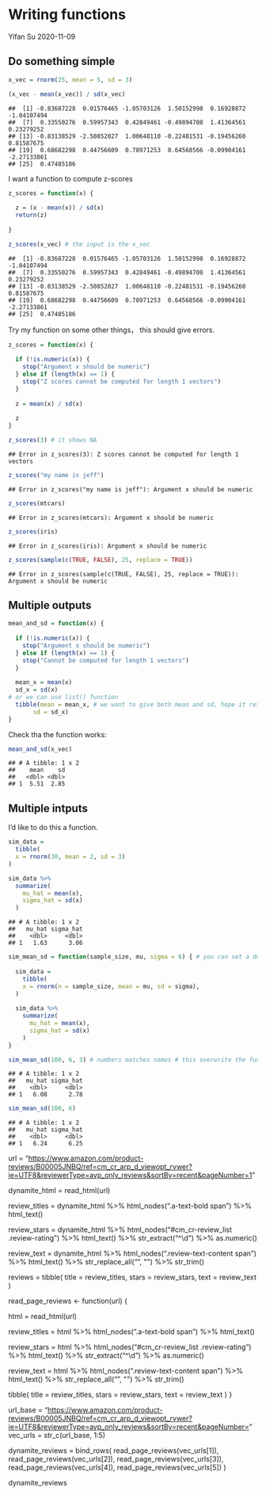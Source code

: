 Writing functions
================
Yifan Su
2020-11-09

## Do something simple

``` r
x_vec = rnorm(25, mean = 5, sd = 3)

(x_vec - mean(x_vec)) / sd(x_vec)
```

    ##  [1] -0.83687228  0.01576465 -1.05703126  1.50152998  0.16928872 -1.04107494
    ##  [7]  0.33550276  0.59957343  0.42849461 -0.49894708  1.41364561  0.23279252
    ## [13] -0.83138529 -2.50852027  1.00648110 -0.22481531 -0.19456260  0.81587675
    ## [19]  0.68682298  0.44756609  0.78971253  0.64568566 -0.09904161 -2.27133861
    ## [25]  0.47485186

I want a function to compute z-scores

``` r
z_scores = function(x) {
  
  z = (x - mean(x)) / sd(x)
  return(z)
  
}

z_scores(x_vec) # the input is the x_vec
```

    ##  [1] -0.83687228  0.01576465 -1.05703126  1.50152998  0.16928872 -1.04107494
    ##  [7]  0.33550276  0.59957343  0.42849461 -0.49894708  1.41364561  0.23279252
    ## [13] -0.83138529 -2.50852027  1.00648110 -0.22481531 -0.19456260  0.81587675
    ## [19]  0.68682298  0.44756609  0.78971253  0.64568566 -0.09904161 -2.27133861
    ## [25]  0.47485186

Try my function on some other things， this should give errors.

``` r
z_scores = function(x) {
  
  if (!is.numeric(x)) {
    stop("Argument x should be numeric")
  } else if (length(x) == 1) {
    stop("Z scores cannot be computed for length 1 vectors")
  }
  
  z = mean(x) / sd(x)
  
  z
}

z_scores(3) # it shows NA
```

    ## Error in z_scores(3): Z scores cannot be computed for length 1 vectors

``` r
z_scores("my name is jeff")
```

    ## Error in z_scores("my name is jeff"): Argument x should be numeric

``` r
z_scores(mtcars)
```

    ## Error in z_scores(mtcars): Argument x should be numeric

``` r
z_scores(iris)
```

    ## Error in z_scores(iris): Argument x should be numeric

``` r
z_scores(sample(c(TRUE, FALSE), 25, replace = TRUE))
```

    ## Error in z_scores(sample(c(TRUE, FALSE), 25, replace = TRUE)): Argument x should be numeric

## Multiple outputs

``` r
mean_and_sd = function(x) {
  
  if (!is.numeric(x)) {
    stop("Argument x should be numeric")
  } else if (length(x) == 1) {
    stop("Cannot be computed for length 1 vectors")
  }
  
  mean_x = mean(x)
  sd_x = sd(x)
# or we can use list() function
  tibble(mean = mean_x, # we want to give both mean and sd, hope it returns both
       sd = sd_x)
}
```

Check tha the function works:

``` r
mean_and_sd(x_vec)
```

    ## # A tibble: 1 x 2
    ##    mean    sd
    ##   <dbl> <dbl>
    ## 1  5.51  2.85

## Multiple intputs

I’d like to do this a function.

``` r
sim_data = 
  tibble(
  x = rnorm(30, mean = 2, sd = 3)
)

sim_data %>% 
  summarize(
    mu_hat = mean(x),
    sigma_hat = sd(x)
  )
```

    ## # A tibble: 1 x 2
    ##   mu_hat sigma_hat
    ##    <dbl>     <dbl>
    ## 1   1.63      3.06

``` r
sim_mean_sd = function(sample_size, mu, sigma = 6) { # you can set a defult
  
  sim_data = 
    tibble(
    x = rnorm(n = sample_size, mean = mu, sd = sigma),
  )
  
  sim_data %>% 
    summarize(
      mu_hat = mean(x),
      sigma_hat = sd(x)
    )
}

sim_mean_sd(100, 6, 3) # numbers matches names # this overwrite the function
```

    ## # A tibble: 1 x 2
    ##   mu_hat sigma_hat
    ##    <dbl>     <dbl>
    ## 1   6.08      2.78

``` r
sim_mean_sd(100, 6)
```

    ## # A tibble: 1 x 2
    ##   mu_hat sigma_hat
    ##    <dbl>     <dbl>
    ## 1   6.24      6.25

url =
“<https://www.amazon.com/product-reviews/B00005JNBQ/ref=cm_cr_arp_d_viewopt_rvwer?ie=UTF8&reviewerType=avp_only_reviews&sortBy=recent&pageNumber=1>”

dynamite\_html = read\_html(url)

review\_titles = dynamite\_html %\>% html\_nodes(“.a-text-bold span”)
%\>% html\_text()

review\_stars = dynamite\_html %\>% html\_nodes(“\#cm\_cr-review\_list
.review-rating”) %\>% html\_text() %\>% str\_extract(“^\\d”) %\>%
as.numeric()

review\_text = dynamite\_html %\>% html\_nodes(“.review-text-content
span”) %\>% html\_text() %\>% str\_replace\_all(“”, "") %\>% str\_trim()

reviews = tibble( title = review\_titles, stars = review\_stars, text =
review\_text )

read\_page\_reviews \<- function(url) {

html = read\_html(url)

review\_titles = html %\>% html\_nodes(“.a-text-bold span”) %\>%
html\_text()

review\_stars = html %\>% html\_nodes(“\#cm\_cr-review\_list
.review-rating”) %\>% html\_text() %\>% str\_extract(“^\\d”) %\>%
as.numeric()

review\_text = html %\>% html\_nodes(“.review-text-content span”) %\>%
html\_text() %\>% str\_replace\_all(“”, "") %\>% str\_trim()

tibble( title = review\_titles, stars = review\_stars, text =
review\_text ) }

url\_base =
“<https://www.amazon.com/product-reviews/B00005JNBQ/ref=cm_cr_arp_d_viewopt_rvwer?ie=UTF8&reviewerType=avp_only_reviews&sortBy=recent&pageNumber=>”
vec\_urls = str\_c(url\_base, 1:5)

dynamite\_reviews = bind\_rows( read\_page\_reviews(vec\_urls\[1\]),
read\_page\_reviews(vec\_urls\[2\]),
read\_page\_reviews(vec\_urls\[3\]),
read\_page\_reviews(vec\_urls\[4\]), read\_page\_reviews(vec\_urls\[5\])
)

dynamite\_reviews
